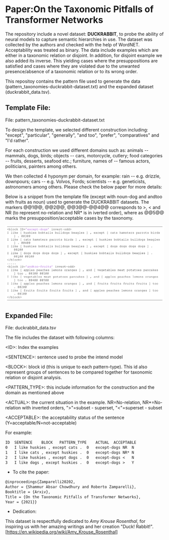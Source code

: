 # Paper:On the Taxonomic Pitfalls of Transformer Networks 

The repository include a novel dataset: **DUCKRABBIT**, to probe the ability of neural models to capture semantic hierarchies in use.
The dataset was collected by the authors and checked with the help of WordNET. Acceptability was treated as binary.
The data include examples which are either in a taxonomic relation or disjoint. In addition, for disjoint example we also added its inverse. This yielding cases where the presuppositions are satisfied and cases where they are violated due to the unwanted presence/absence of a taxonomic relation or to its wrong order.

This repositoy contains the pattern file used to generate the data (pattern_taxonomies-duckrabbit-dataset.txt) and the expanded dataset (duckrabbit_data.tsv).


## Template File:
File: pattern_taxonomies-duckrabbit-dataset.txt

To design the template, we selected different construction including: "except", "particular", "generally", "and too", "prefer", "comparatives" and "I'd rather". 

For each construction we used different domains such as: animals -- mammals, dogs, birds; objects -- cars, motorcycle, cutlery; food categories -- fruits, desserts, seafood etc.; furniture, names of -- famous actors, politicians, painters among others.

We then collected 4 hyponym per domain, for example: rain -- e.g. drizzle, downpours; cars -- e.g. Volvos, Fords; scientists -- e.g. geneticists, astronomers among others. Please check the below paper for more details:

Below is a snippet from the template file (except with noun-dog and andtoo with fruits as noun) used to generate the DUCKRABBIT datasets. 
The markers @@1@@, @@2@@, @@3@@-@@4@@ corresponds to >, < and NR (to represent no-relation and NR* is in iverted order), where as @@5@@ marks the presupposition/acceptable cases by the taxonomy. 

![template_snippet][template]

## Expanded File:
File: duckrabbit_data.tsv

The file includes the dataset with following columns:

<ID\>: Index the examples

<SENTENCE\>:	sentence used to probe the intend model

<BLOCK\>:	block id (this is unique to each pattern-type). This id also represent groups of sentences to be compared together for taxonomic relation or disjoint analysis.

<PATTERN_TYPE\>:	this include information for the construction and the domain as mentioned above

<ACTUAL\>:	the current situation in the example. NR=No-relation, NR*=No-relation with inverted orders, "\>"=subset - superset, "<"=superset - subset

<ACCEPTABLE\>:  the acceptability status of the sentence (Y=acceptable/N=not-acceptable)

For example:
```
ID	SENTENCE	BLOCK	PATTERN_TYPE	ACTUAL	ACCEPTABLE
0	I like huskies , except cats .	0	except-dogs	NR	N
1	I like cats , except huskies .	0	except-dogs	NR*	N
2	I like huskies , except dogs .	0	except-dogs	<	N
3	I like dogs , except huskies .	0	except-dogs	>	Y
```


* To cite the paper:
```
@inproceedings{Zamparelli20202,
Author = {Shammur Absar Chowdhury and Roberto Zamparelli},
Booktitle = {Arxiv},
Title = {On the Taxonomic Pitfalls of Transformer Networks},
Year = {2021}}
```

* Dedication:

This dataset is respectfully dedicated to _Amy Krouse Rosenthal_, for inspiring us with her amazing writings and her creation "Duck! Rabbit!".
[https://en.wikipedia.org/wiki/Amy_Krouse_Rosenthal]


[template]: img/templates.png "DUCKRABBIT Pattern Template"

